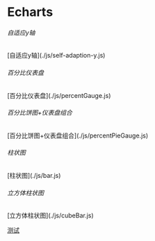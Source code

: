 # Echarts

<h6 id="self-adaption">自适应y轴</h6>
[自适应y轴](./js/self-adaption-y.js)

<h6>百分比仪表盘</h6>
[百分比仪表盘](./js/percentGauge.js)

<h6>百分比饼图+仪表盘组合</h6>
[百分比饼图+仪表盘组合](./js/percentPieGauge.js)

<h6>柱状图</h6>
[柱状图](./js/bar.js)

<h6>立方体柱状图</h6>
[立方体柱状图](./js/cubeBar.js)










































[测试](#self-adaption)

